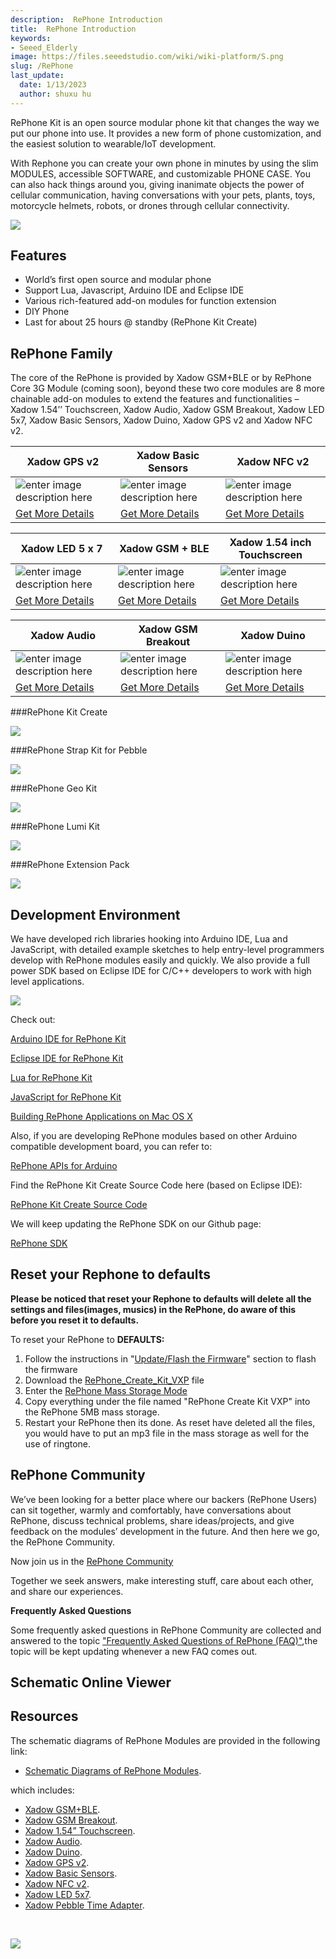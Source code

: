 ```yaml
---
description:  RePhone Introduction
title:  RePhone Introduction
keywords:
- Seeed_Elderly
image: https://files.seeedstudio.com/wiki/wiki-platform/S.png
slug: /RePhone
last_update:
  date: 1/13/2023
  author: shuxu hu
---
```

RePhone Kit is an open source modular phone kit that changes the way we put our phone into use. It provides a new form of phone customization, and the easiest solution to wearable/IoT development.

With Rephone you can create your own phone in minutes by using the slim MODULES, accessible SOFTWARE, and customizable PHONE CASE. You can also hack things around you, giving inanimate objects the power of cellular communication, having conversations with your pets, plants, toys, motorcycle helmets, robots, or drones through cellular connectivity.

[![](https://files.seeedstudio.com/wiki/Seeed-WiKi/docs/images/get_one_now.png)](https://www.seeedstudio.com/RePhone-Kit-Create-p-2552.html)


## Features

- World’s first open source and modular phone
- Support Lua, Javascript, Arduino IDE and Eclipse IDE
- Various rich-featured add-on modules for function extension
- DIY Phone
- Last for about 25 hours @ standby (RePhone Kit Create)

## RePhone Family
The core of the RePhone is provided by Xadow GSM+BLE or by RePhone Core 3G Module (coming soon), beyond these two core modules are 8 more chainable add-on modules to extend the features and functionalities – Xadow 1.54’’ Touchscreen, Xadow Audio, Xadow GSM Breakout, Xadow LED 5x7, Xadow Basic Sensors, Xadow Duino, Xadow GPS v2 and Xadow NFC v2.


|Xadow GPS v2|Xadow Basic Sensors|Xadow NFC v2|
|----------------|--------------|-------------|
|![enter image description here](https://files.seeedstudio.com/wiki/Rephone/image/product1.jpg)|![enter image description here](https://files.seeedstudio.com/wiki/Rephone/image/product2.jpg)|![enter image description here](https://files.seeedstudio.com/wiki/Rephone/image/product3.jpg)|
|[Get More Details](https://www.seeedstudio.com/Xadow-GPS-v2-p-2557.html)|[Get More Details](https://www.seeedstudio.com/Xadow-Basic-Sensors-p-2555.html)|[Get More Details](https://www.seeedstudio.com/Xadow-NFC-v2-p-2562.html)|

|Xadow LED 5 x 7|Xadow GSM + BLE|Xadow 1.54 inch Touchscreen|
|----------------|--------------|-------------|
|![enter image description here](https://files.seeedstudio.com/wiki/Rephone/image/product4.jpg)|![enter image description here](https://files.seeedstudio.com/wiki/Rephone/image/product5.jpg)|![enter image description here](https://files.seeedstudio.com/wiki/Rephone/image/product6.jpg)|
|[Get More Details](https://www.seeedstudio.com/Xadow-LED-5-x-7-p-2561.html)|[Get More Details](https://www.seeedstudio.com/Xadow-GSM-%2B-BLE-p-2560.html)|[Get More Details](https://www.seeedstudio.com/Xadow-1.54-inch-Touchscreen-p-2553.html)|

|Xadow Audio|Xadow GSM Breakout|Xadow Duino|
|----------------|--------------|-------------|
|![enter image description here](https://files.seeedstudio.com/wiki/Rephone/image/product7.jpg)|![enter image description here](https://files.seeedstudio.com/wiki/Rephone/image/product8.jpg)|![enter image description here](https://files.seeedstudio.com/wiki/Rephone/image/product9.jpg)|
|[Get More Details](https://www.seeedstudio.com/Xadow-Audio-p-2554.html)|[Get More Details](https://www.seeedstudio.com/Xadow-GSM-Breakout-p-2559.html)|[Get More Details](https://www.seeedstudio.com/Xadow-Duino-p-2556.html)|


###RePhone Kit Create

[![](https://files.seeedstudio.com/wiki/Rephone/image/375px-IMG_2999.JPG)](https://www.seeedstudio.com/item_detail.html?p_id=2552)


###RePhone Strap Kit for Pebble

[![](https://files.seeedstudio.com/wiki/Rephone/image/450px-RePhone_strap_kit_for_pebble-20.png)](https://www.seeedstudio.com/RePhone-Strap-Kit-for-Pebble-Time-p-2633.html)


###RePhone Geo Kit

[![](https://files.seeedstudio.com/wiki/Rephone/image/450px-RePhone_Geo_Kit_wiki_2.jpg)](https://www.seeedstudio.com/RePhone-Geo-Kit-p-2624.html)


###RePhone Lumi Kit

[![](https://files.seeedstudio.com/wiki/Rephone/image/450px-RePhone_Lumi_Kit_wiki_2.jpg)](https://www.seeedstudio.com/RePhone-Lumi-Kit-p-2623.html)


###RePhone Extension Pack

[![](https://files.seeedstudio.com/wiki/Rephone/image/450px-RePhone_Extesion_Pack_wiki_2.jpg)](https://www.seeedstudio.com/RePhone-Extension-Pack-p-2630.html)


## Development Environment
We have developed rich libraries hooking into Arduino IDE, Lua and JavaScript, with detailed example sketches to help entry-level programmers develop with RePhone modules easily and quickly. We also provide a full power SDK based on Eclipse IDE for C/C++ developers to work with high level applications.

![](https://files.seeedstudio.com/wiki/Rephone/image/600px-IDE_LOGOs.png)


Check out:

[Arduino IDE for RePhone Kit](https://wiki.seeedstudio.com/Arduino_IDE_for_RePhone_Kit/)

[Eclipse IDE for RePhone Kit](https://wiki.seeedstudio.com/Eclipse_IDE_for_RePhone_Kit)

[Lua for RePhone Kit](https://wiki.seeedstudio.com/Lua_for_RePhone)

[JavaScript for RePhone Kit](https://wiki.seeedstudio.com/JavaScript_for_RePhone)

[Building RePhone Applications on Mac OS X](https://github.com/Seeed-Studio/CodeLite_for_RePhone/wiki/building-RePhone-applications-on-Mac-OS-X)



Also, if you are developing RePhone modules based on other Arduino compatible development board, you can refer to:

[RePhone APIs for Arduino](https://github.com/WayenWeng/RePhone_API_for_Arduino/)


Find the RePhone Kit Create Source Code here (based on Eclipse IDE):

[RePhone Kit Create Source Code](https://github.com/WayenWeng/RePhone_Create_Kit_Source_Code/)


We will keep updating the RePhone SDK on our Github page:

[RePhone SDK](https://github.com/WayenWeng/RePhone_SDK_Bin_Update//)

## Reset your Rephone to defaults
**Please be noticed that reset your Rephone to defaults will delete all the settings and files(images, musics) in the RePhone, do aware of this before you reset it to defaults.**

To reset your RePhone to **DEFAULTS:**

1. Follow the instructions in "[Update/Flash the Firmware](https://wiki.seeedstudio.com/Arduino_IDE_for_RePhone_Kit/#updateflash-the-firmware)" section to flash the firmware
2. Download the [RePhone_Create_Kit_VXP](https://github.com/WayenWeng/RePhone_Create_Kit_VXP/) file
3. Enter the [RePhone Mass Storage Mode](https://wiki.seeedstudio.com/Xadow_GSMPlusBLE/#mass-storage-mode)
4. Copy everything under the file named "RePhone Create Kit VXP" into the RePhone 5MB mass storage.
5. Restart your RePhone then its done. As reset have deleted all the files, you would have to put an mp3 file in the mass storage as well for the use of ringtone.


## RePhone Community

We’ve been looking for a better place where our backers (RePhone Users) can sit together, warmly and comfortably, have conversations about RePhone, discuss technical problems, share ideas/projects, and give feedback on the modules’ development in the future. And then here we go, the RePhone Community.

Now join us in the [RePhone Community](https://community.seeedstudio.com/discover.html?t=rephone)

Together we seek answers, make interesting stuff, care about each other, and share our experiences.

**Frequently Asked Questions**

Some frequently asked questions in RePhone Community are collected and answered to the topic [ "Frequently Asked Questions of RePhone (FAQ)"](https://community.seeedstudio.com/topic_detail.html?id=5170#p23753),the topic will be kept updating whenever a new FAQ comes out.


## Schematic Online Viewer

<div className="altium-ecad-viewer" data-project-src="https://files.seeedstudio.com/wiki/Rephone/resource/Schematic_Diagrams_of_RePhone_Modules.rar" style={{borderRadius: '0px 0px 4px 4px', height: 500, borderStyle: 'solid', borderWidth: 1, borderColor: 'rgb(241, 241, 241)', overflow: 'hidden', maxWidth: 1280, maxHeight: 700, boxSizing: 'border-box'}}>
</div>



## Resources
The schematic diagrams of RePhone Modules are provided in the following link:

- [Schematic Diagrams of RePhone Modules](https://files.seeedstudio.com/wiki/Rephone/resource/Schematic_Diagrams_of_RePhone_Modules.rar).

which includes:

- [Xadow GSM+BLE](https://wiki.seeedstudio.com/Xadow_GSMPlusBLE/).
- [Xadow GSM Breakout](https://wiki.seeedstudio.com/Xadow_GSM_Breakout/).
- [Xadow 1.54” Touchscreen](https://wiki.seeedstudio.com/Xadow_1.54_inch_Touchscreen/).
- [Xadow Audio](https://wiki.seeedstudio.com/Xadow_Audio/).
- [Xadow Duino](https://wiki.seeedstudio.com/Xadow_Duino/).
- [Xadow GPS v2](https://wiki.seeedstudio.com/Xadow_GPS/).
- [Xadow Basic Sensors](https://wiki.seeedstudio.com/Xadow_Basic_Sensors/).
- [Xadow NFC v2](https://wiki.seeedstudio.com/Xadow_NFC_v2/).
- [Xadow LED 5x7](https://wiki.seeedstudio.com/Xadow_LED_5x7/).
- [Xadow Pebble Time Adapter](https://wiki.seeedstudio.com/Xadow_Pebble_Time_Adapter/).
<div>
  <br /><p style={{textAlign: 'center'}}><a href="https://www.seeedstudio.com/act-4.html?utm_source=wiki&utm_medium=wikibanner&utm_campaign=newproducts" target="_blank"><img src="https://files.seeedstudio.com/wiki/Wiki_Banner/new_product.jpg" /></a></p>
</div>
